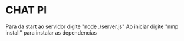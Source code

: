 # CHAT PI
Para da start ao servidor digite  "node .\server.js"
Ao iniciar digite "nmp install" para instalar as dependencias
